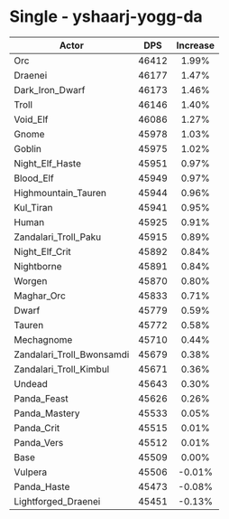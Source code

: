 # Single - yshaarj-yogg-da
| Actor | DPS | Increase |
|---|:---:|:---:|
|Orc|46412|1.99%|
|Draenei|46177|1.47%|
|Dark_Iron_Dwarf|46173|1.46%|
|Troll|46146|1.40%|
|Void_Elf|46086|1.27%|
|Gnome|45978|1.03%|
|Goblin|45975|1.02%|
|Night_Elf_Haste|45951|0.97%|
|Blood_Elf|45949|0.97%|
|Highmountain_Tauren|45944|0.96%|
|Kul_Tiran|45941|0.95%|
|Human|45925|0.91%|
|Zandalari_Troll_Paku|45915|0.89%|
|Night_Elf_Crit|45892|0.84%|
|Nightborne|45891|0.84%|
|Worgen|45870|0.80%|
|Maghar_Orc|45833|0.71%|
|Dwarf|45779|0.59%|
|Tauren|45772|0.58%|
|Mechagnome|45710|0.44%|
|Zandalari_Troll_Bwonsamdi|45679|0.38%|
|Zandalari_Troll_Kimbul|45671|0.36%|
|Undead|45643|0.30%|
|Panda_Feast|45626|0.26%|
|Panda_Mastery|45533|0.05%|
|Panda_Crit|45515|0.01%|
|Panda_Vers|45512|0.01%|
|Base|45509|0.00%|
|Vulpera|45506|-0.01%|
|Panda_Haste|45473|-0.08%|
|Lightforged_Draenei|45451|-0.13%|
